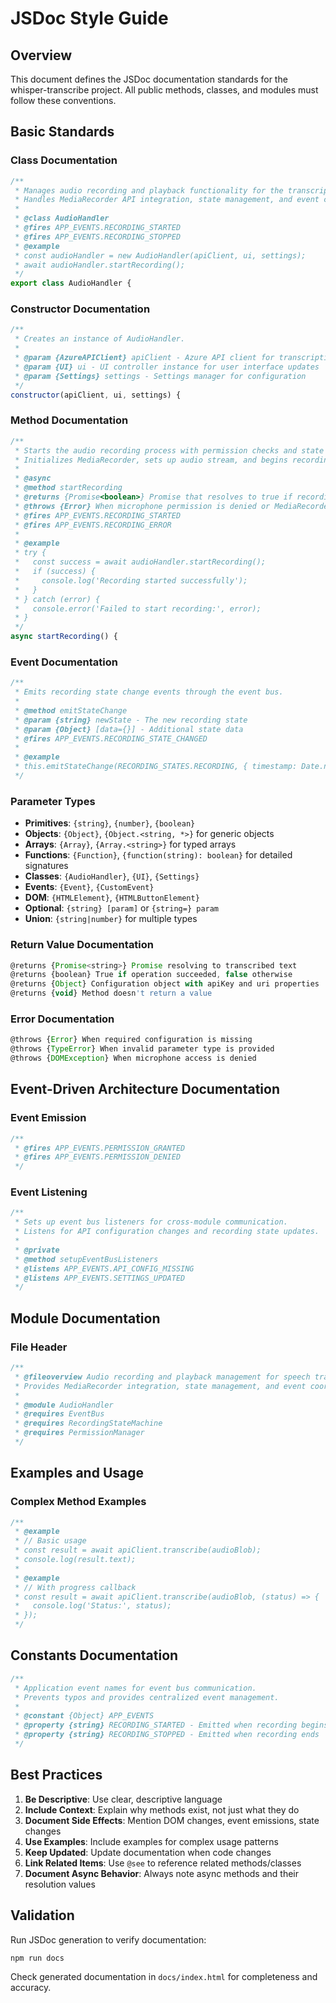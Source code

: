 # JSDoc Style Guide

## Overview

This document defines the JSDoc documentation standards for the whisper-transcribe project. All public methods, classes, and modules must follow these conventions.

## Basic Standards

### Class Documentation
```javascript
/**
 * Manages audio recording and playback functionality for the transcription app.
 * Handles MediaRecorder API integration, state management, and event coordination.
 * 
 * @class AudioHandler
 * @fires APP_EVENTS.RECORDING_STARTED
 * @fires APP_EVENTS.RECORDING_STOPPED
 * @example
 * const audioHandler = new AudioHandler(apiClient, ui, settings);
 * await audioHandler.startRecording();
 */
export class AudioHandler {
```

### Constructor Documentation
```javascript
/**
 * Creates an instance of AudioHandler.
 * 
 * @param {AzureAPIClient} apiClient - Azure API client for transcription
 * @param {UI} ui - UI controller instance for user interface updates
 * @param {Settings} settings - Settings manager for configuration
 */
constructor(apiClient, ui, settings) {
```

### Method Documentation
```javascript
/**
 * Starts the audio recording process with permission checks and state management.
 * Initializes MediaRecorder, sets up audio stream, and begins recording flow.
 * 
 * @async
 * @method startRecording
 * @returns {Promise<boolean>} Promise that resolves to true if recording started successfully
 * @throws {Error} When microphone permission is denied or MediaRecorder fails
 * @fires APP_EVENTS.RECORDING_STARTED
 * @fires APP_EVENTS.RECORDING_ERROR
 * 
 * @example
 * try {
 *   const success = await audioHandler.startRecording();
 *   if (success) {
 *     console.log('Recording started successfully');
 *   }
 * } catch (error) {
 *   console.error('Failed to start recording:', error);
 * }
 */
async startRecording() {
```

### Event Documentation
```javascript
/**
 * Emits recording state change events through the event bus.
 * 
 * @method emitStateChange
 * @param {string} newState - The new recording state
 * @param {Object} [data={}] - Additional state data
 * @fires APP_EVENTS.RECORDING_STATE_CHANGED
 * 
 * @example
 * this.emitStateChange(RECORDING_STATES.RECORDING, { timestamp: Date.now() });
 */
```

### Parameter Types

- **Primitives**: `{string}`, `{number}`, `{boolean}`
- **Objects**: `{Object}`, `{Object.<string, *>}` for generic objects
- **Arrays**: `{Array}`, `{Array.<string>}` for typed arrays
- **Functions**: `{Function}`, `{function(string): boolean}` for detailed signatures
- **Classes**: `{AudioHandler}`, `{UI}`, `{Settings}`
- **Events**: `{Event}`, `{CustomEvent}`
- **DOM**: `{HTMLElement}`, `{HTMLButtonElement}`
- **Optional**: `{string} [param]` or `{string=} param`
- **Union**: `{string|number}` for multiple types

### Return Value Documentation
```javascript
@returns {Promise<string>} Promise resolving to transcribed text
@returns {boolean} True if operation succeeded, false otherwise
@returns {Object} Configuration object with apiKey and uri properties
@returns {void} Method doesn't return a value
```

### Error Documentation
```javascript
@throws {Error} When required configuration is missing
@throws {TypeError} When invalid parameter type is provided
@throws {DOMException} When microphone access is denied
```

## Event-Driven Architecture Documentation

### Event Emission
```javascript
/**
 * @fires APP_EVENTS.PERMISSION_GRANTED
 * @fires APP_EVENTS.PERMISSION_DENIED
 */
```

### Event Listening
```javascript
/**
 * Sets up event bus listeners for cross-module communication.
 * Listens for API configuration changes and recording state updates.
 * 
 * @private
 * @method setupEventBusListeners
 * @listens APP_EVENTS.API_CONFIG_MISSING
 * @listens APP_EVENTS.SETTINGS_UPDATED
 */
```

## Module Documentation

### File Header
```javascript
/**
 * @fileoverview Audio recording and playback management for speech transcription.
 * Provides MediaRecorder integration, state management, and event coordination.
 * 
 * @module AudioHandler
 * @requires EventBus
 * @requires RecordingStateMachine
 * @requires PermissionManager
 */
```

## Examples and Usage

### Complex Method Examples
```javascript
/**
 * @example
 * // Basic usage
 * const result = await apiClient.transcribe(audioBlob);
 * console.log(result.text);
 * 
 * @example
 * // With progress callback
 * const result = await apiClient.transcribe(audioBlob, (status) => {
 *   console.log('Status:', status);
 * });
 */
```

## Constants Documentation
```javascript
/**
 * Application event names for event bus communication.
 * Prevents typos and provides centralized event management.
 * 
 * @constant {Object} APP_EVENTS
 * @property {string} RECORDING_STARTED - Emitted when recording begins
 * @property {string} RECORDING_STOPPED - Emitted when recording ends
 */
```

## Best Practices

1. **Be Descriptive**: Use clear, descriptive language
2. **Include Context**: Explain why methods exist, not just what they do
3. **Document Side Effects**: Mention DOM changes, event emissions, state changes
4. **Use Examples**: Include examples for complex usage patterns
5. **Keep Updated**: Update documentation when code changes
6. **Link Related Items**: Use `@see` to reference related methods/classes
7. **Document Async Behavior**: Always note async methods and their resolution values

## Validation

Run JSDoc generation to verify documentation:
```bash
npm run docs
```

Check generated documentation in `docs/index.html` for completeness and accuracy.
